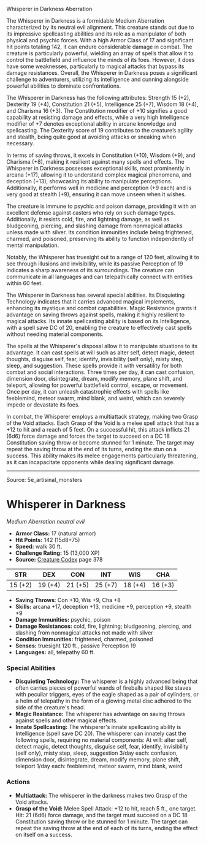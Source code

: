<MonsterName/>Whisperer in Darkness</MonsterName>
<CreatureType/>Aberration</CreatureType>

<summary>The Whisperer in Darkness is a formidable Medium Aberration characterized by its neutral evil alignment. This creature stands out due to its impressive spellcasting abilities and its role as a manipulator of both physical and psychic forces. With a high Armor Class of 17 and significant hit points totaling 142, it can endure considerable damage in combat. The creature is particularly powerful, wielding an array of spells that allow it to control the battlefield and influence the minds of its foes. However, it does have some weaknesses, particularly to magical attacks that bypass its damage resistances. Overall, the Whisperer in Darkness poses a significant challenge to adventurers, utilizing its intelligence and cunning alongside powerful abilities to dominate confrontations.</summary>

<detail>

The Whisperer in Darkness has the following attributes: Strength 15 (+2), Dexterity 19 (+4), Constitution 21 (+5), Intelligence 25 (+7), Wisdom 18 (+4), and Charisma 16 (+3). The Constitution modifier of +10 signifies a good capability at resisting damage and effects, while a very high Intelligence modifier of +7 denotes exceptional ability in arcane knowledge and spellcasting. The Dexterity score of 19 contributes to the creature’s agility and stealth, being quite good at avoiding attacks or sneaking when necessary. 

In terms of saving throws, it excels in Constitution (+10), Wisdom (+9), and Charisma (+8), making it resilient against many spells and effects. The Whisperer in Darkness possesses exceptional skills, most prominently in arcana (+17), allowing it to understand complex magical phenomena, and deception (+13), showcasing its ability to manipulate perceptions. Additionally, it performs well in medicine and perception (+9 each) and is very good at stealth (+9), ensuring it can move unseen when it wishes.

The creature is immune to psychic and poison damage, providing it with an excellent defense against casters who rely on such damage types. Additionally, it resists cold, fire, and lightning damage, as well as bludgeoning, piercing, and slashing damage from nonmagical attacks unless made with silver. Its condition immunities include being frightened, charmed, and poisoned, preserving its ability to function independently of mental manipulation.

Notably, the Whisperer has truesight out to a range of 120 feet, allowing it to see through illusions and invisibility, while its passive Perception of 19 indicates a sharp awareness of its surroundings. The creature can communicate in all languages and can telepathically connect with entities within 60 feet.

The Whisperer in Darkness has several special abilities. Its Disquieting Technology indicates that it carries advanced magical implements, enhancing its mystique and combat capabilities. Magic Resistance grants it advantage on saving throws against spells, making it highly resilient to magical attacks. Its innate spellcasting ability is based on its Intelligence, with a spell save DC of 20, enabling the creature to effectively cast spells without needing material components.

The spells at the Whisperer's disposal allow it to manipulate situations to its advantage. It can cast spells at will such as alter self, detect magic, detect thoughts, disguise self, fear, identify, invisibility (self only), misty step, sleep, and suggestion. These spells provide it with versatility for both combat and social interactions. Three times per day, it can cast confusion, dimension door, disintegrate, dream, modify memory, plane shift, and teleport, allowing for powerful battlefield control, escape, or movement. Once per day, it can unleash catastrophic effects with spells like feeblemind, meteor swarm, mind blank, and weird, which can severely impede or devastate its foes.

In combat, the Whisperer employs a multiattack strategy, making two Grasp of the Void attacks. Each Grasp of the Void is a melee spell attack that has a +12 to hit and a reach of 5 feet. On a successful hit, this attack inflicts 21 (6d6) force damage and forces the target to succeed on a DC 18 Constitution saving throw or become stunned for 1 minute. The target may repeat the saving throw at the end of its turns, ending the stun on a success. This ability makes its melee engagements particularly threatening, as it can incapacitate opponents while dealing significant damage.</detail>



---

Source: 5e_artisinal_monsters

# Whisperer in Darkness

*Medium* *Aberration* *neutral evil*

- **Armor Class:** 17 (natural armor)
- **Hit Points:** 142 (15d8+75)
- **Speed:** walk 30 ft.
- **Challenge Rating:** 15 (13,000 XP)
- **Source:** [Creature Codex](https://koboldpress.com/kpstore/product/creature-codex-for-5th-edition-dnd) page 378

| STR | DEX | CON | INT | WIS | CHA |
| --- | --- | --- | --- | --- | --- |
| 15 (+2) | 19 (+4) | 21 (+5) | 25 (+7) | 18 (+4) | 16 (+3) |

- **Saving Throws**: Con +10, Wis +9, Cha +8
- **Skills:** arcana +17, deception +13, medicine +9, perception +9, stealth +9
- **Damage Immunities:** psychic, poison
- **Damage Resistances:** cold, fire, lightning; bludgeoning, piercing, and slashing from nonmagical attacks not made with silver
- **Condition Immunities:** frightened, charmed, poisoned
- **Senses:** truesight 120 ft., passive Perception 19
- **Languages:** all, telepathy 60 ft.

### Special Abilities

- **Disquieting Technology:** The whisperer is a highly advanced being that often carries pieces of powerful wands of fireballs shaped like staves with peculiar triggers, eyes of the eagle shaped as a pair of cylinders, or a helm of telepathy in the form of a glowing metal disc adhered to the side of the creature's head.
- **Magic Resistance:** The whisperer has advantage on saving throws against spells and other magical effects.
- **Innate Spellcasting:** The whisperer's innate spellcasting ability is Intelligence (spell save DC 20). The whisperer can innately cast the following spells, requiring no material components:
At will: alter self, detect magic, detect thoughts, disguise self, fear, identify, invisibility (self only), misty step, sleep, suggestion
3/day each: confusion, dimension door, disintegrate, dream, modify memory, plane shift, teleport
1/day each: feeblemind, meteor swarm, mind blank, weird

### Actions

- **Multiattack:** The whisperer in the darkness makes two Grasp of the Void attacks.
- **Grasp of the Void:** Melee Spell Attack: +12 to hit, reach 5 ft., one target. Hit: 21 (6d6) force damage, and the target must succeed on a DC 18 Constitution saving throw or be stunned for 1 minute. The target can repeat the saving throw at the end of each of its turns, ending the effect on itself on a success.




